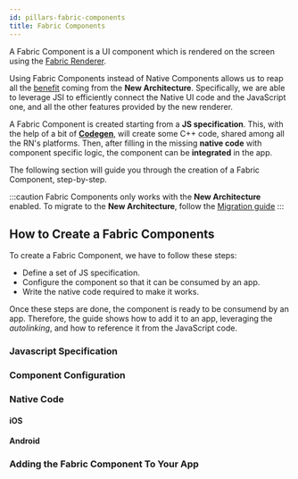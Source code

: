 ```yaml
---
id: pillars-fabric-components
title: Fabric Components
---
```


A Fabric Component is a UI component which is rendered on the screen using the [Fabric Renderer](https://reactnative.dev/architecture/fabric-renderer).

Using Fabric Components instead of Native Components allows us to reap all the [benefit](./why) coming from the **New Architecture**. Specifically, we are able to leverage JSI to efficiently connect the Native UI code and the JavaScript one, and all the other features provided by the new renderer.

A Fabric Component is created starting from a **JS specification**. This, with the help of a bit of [**Codegen**](./pillars-codegen), will create some C++ code, shared among all the RN's platforms. Then, after filling in the missing **native code** with component specific logic, the component can be **integrated** in the app.

The following section will guide you through the creation of a Fabric Component, step-by-step.

:::caution
Fabric Components only works with the **New Architecture** enabled.
To migrate to the **New Architecture**, follow the [Migration guide](../new-architecture-intro)
:::

## How to Create a Fabric Components

To create a Fabric Component, we have to follow these steps:

- Define a set of JS specification.
- Configure the component so that it can be consumed by an app.
- Write the native code required to make it works.

Once these steps are done, the component is ready to be consumend by an app. Therefore, the guide shows how to add it to an app, leveraging the _autolinking_, and how to reference it from the JavaScript code.

### Javascript Specification

### Component Configuration

### Native Code

#### iOS

#### Android

### Adding the Fabric Component To Your App
